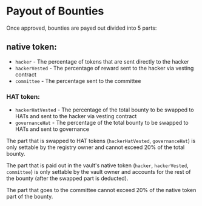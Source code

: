 # Payout of Bounties

Once approved, bounties are payed out divided into 5 parts:

## native token:

- `hacker` - The percentage of tokens that are sent directly to the hacker
- `hackerVested` - The percentage of reward sent to the hacker via vesting contract
- `committee` - The percentage sent to the committee
 
### HAT token:

- `hackerHatVested` - The percentage of the total bounty to be swapped to HATs and sent to the hacker via vesting contract
- `governanceHat` - The percentage of the total bounty to be swapped to HATs and sent to governance
 
 
The part that is swapped to HAT tokens (`hackerHatVested`, `governanceHat`) is only settable by the registry owner and cannot exceed 20% of the total bounty.

The part that is paid out in the vault's native token (`hacker`, `hackerVested`, `committee`) is only settable by the vault owner and accounts for the rest of the bounty (after the swapped part is deducted).

The part that goes to the committee cannot exceed 20% of the native token part of the bounty.